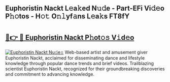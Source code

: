 ## Euphoristin Nackt L𝚎a𝚔ed N𝚞𝚍e - Part-EFi Vi𝚍𝚎o P𝚑𝚘tos - H𝚘𝚝 O𝚗𝚕yf𝚊ns L𝚎a𝚔s FT8fY

# <h2><a href="http://kf13kcl.oniu.top/?m=Euphoristin+Nackt">🔗👉 🔴 Euphoristin Nackt P𝚑ot𝚘𝚜 V𝚒d𝚎o</a></h2>

[![Euphoristin Nackt Nu𝚍e𝚜](https://i.imgur.com/0qMVB7G.gif)](http://kf13kcl.oniu.top/?m=Euphoristin+Nackt)
Web-based artist and amusement giver Euphoristin Nackt, acclaimed for disseminating dance and lifestyle knowledge through popular dance trends and brief videos. Trailblazing scientist Euphoristin Nackt, recognized for their groundbreaking discoveries and commitment to advancing knowledge.  
